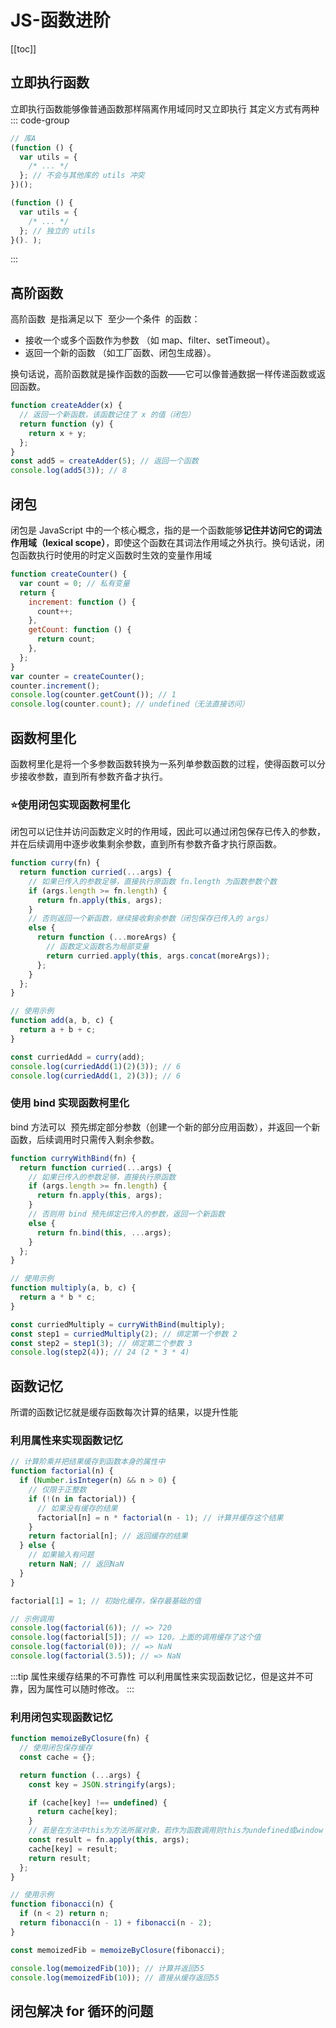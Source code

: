 # JS-函数进阶

[[toc]]

## 立即执行函数

立即执行函数能够像普通函数那样隔离作用域同时又立即执行
其定义方式有两种
::: code-group

```js [函数表达式方式]
// 库A
(function () {
  var utils = {
    /* ... */
  }; // 不会与其他库的 utils 冲突
})();
```

```js [函数声明方式]
(function () {
  var utils = {
    /* ... */
  }; // 独立的 utils
}(). );
```

:::

## 高阶函数

高阶函数 ​​ 是指满足以下 ​​ 至少一个条件 ​​ 的函数：

- 接收一个或多个函数作为参数 ​​（如 map、filter、setTimeout）。
- 返回一个新的函数 ​​（如工厂函数、闭包生成器）。

换句话说，高阶函数就是操作函数的函数 ​​——它可以像普通数据一样传递函数或返回函数。

```js
function createAdder(x) {
  // 返回一个新函数，该函数记住了 x 的值（闭包）
  return function (y) {
    return x + y;
  };
}
const add5 = createAdder(5); // 返回一个函数
console.log(add5(3)); // 8
```

## 闭包

闭包是 JavaScript 中的一个核心概念，指的是一个函数能够**记住并访问它的词法作用域（lexical scope）**，即使这个函数在其词法作用域之外执行 ​​。换句话说，闭包函数执行时使用的时定义函数时生效的变量作用域

```js
function createCounter() {
  var count = 0; // 私有变量
  return {
    increment: function () {
      count++;
    },
    getCount: function () {
      return count;
    },
  };
}
var counter = createCounter();
counter.increment();
console.log(counter.getCount()); // 1
console.log(counter.count); // undefined（无法直接访问）
```

## 函数柯里化

函数柯里化是将一个多参数函数转换为一系列单参数函数的过程，使得函数可以分步接收参数 ​​，直到所有参数齐备才执行。

### :star:使用闭包实现函数柯里化

闭包可以记住并访问函数定义时的作用域 ​​，因此可以通过闭包保存已传入的参数，并在后续调用中逐步收集剩余参数，直到所有参数齐备才执行原函数。

```js
function curry(fn) {
  return function curried(...args) {
    // 如果已传入的参数足够，直接执行原函数 fn.length 为函数参数个数
    if (args.length >= fn.length) {
      return fn.apply(this, args);
    }
    // 否则返回一个新函数，继续接收剩余参数（闭包保存已传入的 args）
    else {
      return function (...moreArgs) {
        // 函数定义函数名为局部变量
        return curried.apply(this, args.concat(moreArgs));
      };
    }
  };
}

// 使用示例
function add(a, b, c) {
  return a + b + c;
}

const curriedAdd = curry(add);
console.log(curriedAdd(1)(2)(3)); // 6
console.log(curriedAdd(1, 2)(3)); // 6
```

### 使用 bind 实现函数柯里化

bind 方法可以 ​​ 预先绑定部分参数 ​​（创建一个新的部分应用函数），并返回一个新函数，后续调用时只需传入剩余参数。

```js
function curryWithBind(fn) {
  return function curried(...args) {
    // 如果已传入的参数足够，直接执行原函数
    if (args.length >= fn.length) {
      return fn.apply(this, args);
    }
    // 否则用 bind 预先绑定已传入的参数，返回一个新函数
    else {
      return fn.bind(this, ...args);
    }
  };
}

// 使用示例
function multiply(a, b, c) {
  return a * b * c;
}

const curriedMultiply = curryWithBind(multiply);
const step1 = curriedMultiply(2); // 绑定第一个参数 2
const step2 = step1(3); // 绑定第二个参数 3
console.log(step2(4)); // 24 (2 * 3 * 4)
```

## 函数记忆

所谓的函数记忆就是缓存函数每次计算的结果，以提升性能

### 利用属性来实现函数记忆

```js
// 计算阶乘并把结果缓存到函数本身的属性中
function factorial(n) {
  if (Number.isInteger(n) && n > 0) {
    // 仅限于正整数
    if (!(n in factorial)) {
      // 如果没有缓存的结果
      factorial[n] = n * factorial(n - 1); // 计算并缓存这个结果
    }
    return factorial[n]; // 返回缓存的结果
  } else {
    // 如果输入有问题
    return NaN; // 返回NaN
  }
}

factorial[1] = 1; // 初始化缓存，保存最基础的值

// 示例调用
console.log(factorial(6)); // => 720
console.log(factorial[5]); // => 120。上面的调用缓存了这个值
console.log(factorial(0)); // => NaN
console.log(factorial(3.5)); // => NaN
```

:::tip 属性来缓存结果的不可靠性
可以利用属性来实现函数记忆，但是这并不可靠，因为属性可以随时修改。
:::

### 利用闭包实现函数记忆

```js
function memoizeByClosure(fn) {
  // 使用闭包保存缓存
  const cache = {};

  return function (...args) {
    const key = JSON.stringify(args);

    if (cache[key] !== undefined) {
      return cache[key];
    }
    // 若是在方法中this为方法所属对象，若作为函数调用则this为undefined或window
    const result = fn.apply(this, args);
    cache[key] = result;
    return result;
  };
}

// 使用示例
function fibonacci(n) {
  if (n < 2) return n;
  return fibonacci(n - 1) + fibonacci(n - 2);
}

const memoizedFib = memoizeByClosure(fibonacci);

console.log(memoizedFib(10)); // 计算并返回55
console.log(memoizedFib(10)); // 直接从缓存返回55
```

## 闭包解决 for 循环的问题
